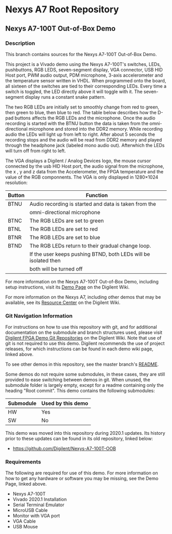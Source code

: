 # Nexys A7 Root Repository

## Nexys A7-100T Out-of-Box Demo

### Description

This branch contains sources for the Nexys A7-100T Out-of-Box Demo.

This project is a Vivado demo using the Nexys A7-100T's switches, LEDs, pushbuttons, RGB LEDS, seven-segment display, VGA connector, USB HID Host port, PWM audio output, PDM microphone, 3-axis accelerometer and the temperature sensor written in VHDL. When programmed onto the board, all sixteen of the switches are tied to their corresponding LEDs. Every time a switch is toggled, the LED directly above it will toggle with it. The seven-segment display runs a constant snake pattern.

The two RGB LEDs are initially set to smoothly change from red to green, then green to blue, then blue to red. The table below describes how the D-pad buttons affects the RGB LEDs and the microphone. Once the audio recording is started with the BTNU button the data is taken from the omni-directional microphone and stored into the DDR2 memory. While recording audio the LEDs will light up from left to right. After about 5 seconds the recording stops and the audio will be read from DDR2 memory and played through the headphone jack (labeled mono audio out). Afterwhich the LEDs will turn off from right to left.

The VGA displays a  Digilent / Analog Devices logo, the mouse cursor connected by the usb HID Host port, the audio signal from the microphone, the x , y and z data from the Accelerometer, the FPGA temperature and the value of the RGB componnents. The VGA is only displayed in 1280×1024 resolution:


| Button | Function                                                          |
| ------ | ----------------------------------------------------------------- |
| BTNU   | Audio recording is started and data is taken from the              |
|        | omni-directional microphone                                       |
| BTNC   | The RGB LEDs are set to green                                     |                                    
| BTNL   | The RGB LEDs are set to red                                       |
| BTNR   | The RGB LEDs are set to blue                                      |
| BTND   | The RGB LEDs return to their gradual change loop.                 |
|        | If the user keeps pushing BTND, both LEDs will be isolated then   |
|        | both will be turned off                                           |   

For more information on the Nexys A7-100T Out-of-Box Demo, including setup instructions, visit its [Demo Page](https://reference.digilentinc.com/reference/programmable-logic/nexys-a7/demos/oob) on the Digilent Wiki.

For more information on the Nexys A7, including other demos that may be available, see its [Resource Center](https://reference.digilentinc.com/reference/programmable-logic/nexys-a7/start) on the Digilent Wiki.

### Git Navigation Information

For instructions on how to use this repository with git, and for additional documentation on the submodule and branch structures used, please visit [Digilent FPGA Demo Git Repositories](https://reference.digilentinc.com/reference/programmable-logic/documents/git) on the Digilent Wiki. Note that use of git is not required to use this demo. Digilent recommends the use of project releases, for which instructions can be found in each demo wiki page, linked above.

To see other demos in this repository, see the master branch's [README](https://github.com/Digilent/Nexys-A7).

Some demos do not require some submodules, in these cases, they are still provided to ease switching between demos in git. When unused, the submodule folder is largely empty, except for a readme containing only the heading "Root commit". This demo contains the following submodules:

| Submodule | Used by this demo |
|-----------|-------------------|
| HW        | Yes         |
| SW        | No         |

This demo was moved into this repository during 2020.1 updates. Its history prior to these updates can be found in its old repository, linked below:
* https://github.com/Digilent/Nexys-A7-100T-OOB

### Requirements

The following are required for use of this demo. For more information on how to get any hardware or software you may be missing, see the Demo Page, linked above.

* Nexys A7-100T
* Vivado 2020.1 Installation
* Serial Terminal Emulator
* MicroUSB Cable
* Monitor with VGA port
* VGA Cable
* USB Mouse